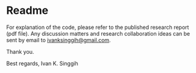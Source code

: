# Readme

For explanation of the code, please refer to the published research report (pdf file).
Any discussion matters and research collaboration ideas can be sent by email to ivanksinggih@gmail.com.

Thank you.

Best regards,
Ivan K. Singgih
